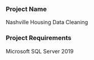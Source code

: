 ### Project Name

Nashville Housing Data Cleaning

### Project Requirements

Microsoft SQL Server 2019
